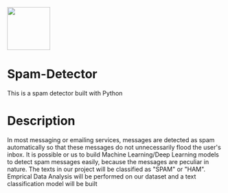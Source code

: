 <a href="https://www.example.com" target="_blank">
    <img align="center" src="https://imgs.search.brave.com/MBji8zRsXplWgqrPdXdPlqvmsY9CDj1J04iM20mhet0/rs:fit:860:0:0:0/g:ce/aHR0cHM6Ly93d3cu/Y29tb2RvLmNvbS9p/bWFnZXMvc3BhbS1k/ZXRlY3Rvci1vbmxp/bmUucG5n" height="100" />
</a>


# Spam-Detector
This is a spam detector built with Python

# Description
In most messaging or emailing services, messages are detected as spam automatically so that these messages do not unnecessarily flood the user's inbox. It is possible or us to build Machine Learning/Deep Learning models to detect spam messages easily, because the messages are peculiar in nature. The texts in our project will be classified as "SPAM" or "HAM". Emprical Data Analysis will be performed on our dataset and a text classification model will be built
